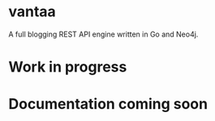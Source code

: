 # vantaa
A full blogging REST API engine written in Go and Neo4j.

# Work in progress

# Documentation coming soon
